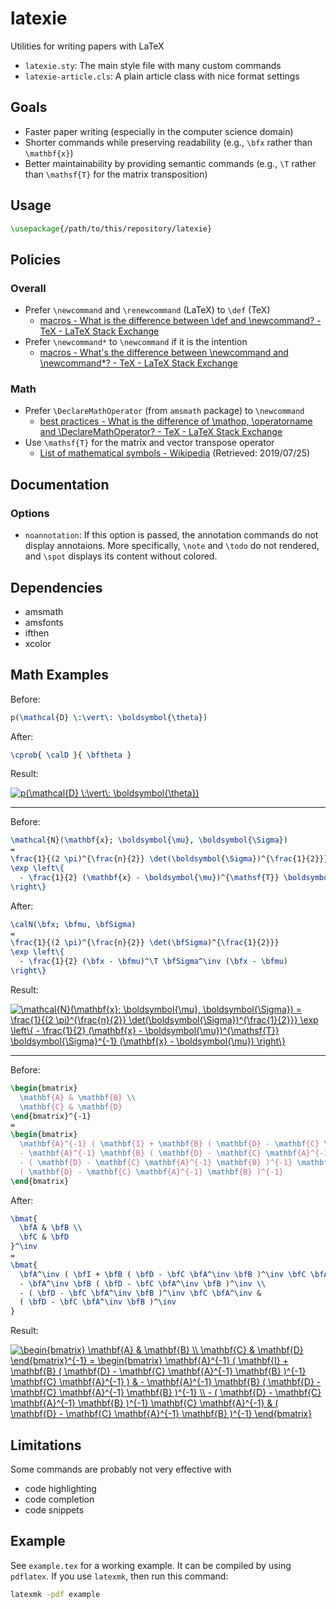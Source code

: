 # latexie

Utilities for writing papers with LaTeX

- `latexie.sty`: The main style file with many custom commands
- `latexie-article.cls`: A plain article class with nice format settings

## Goals

- Faster paper writing (especially in the computer science domain)
- Shorter commands while preserving readability (e.g., `\bfx` rather than `\mathbf{x}`)
- Better maintainability by providing semantic commands (e.g., `\T` rather than `\mathsf{T}` for the matrix transposition)

## Usage

```latex
\usepackage{/path/to/this/repository/latexie}
```

## Policies

### Overall

- Prefer `\newcommand` and `\renewcommand` (LaTeX) to `\def` (TeX)
  - [macros - What is the difference between \def and \newcommand? - TeX - LaTeX Stack Exchange](https://tex.stackexchange.com/questions/655/what-is-the-difference-between-def-and-newcommand)
- Prefer `\newcommand*` to `\newcommand` if it is the intention
  - [macros - What's the difference between \newcommand and \newcommand*? - TeX - LaTeX Stack Exchange](https://tex.stackexchange.com/questions/1050/whats-the-difference-between-newcommand-and-newcommand)

### Math

- Prefer `\DeclareMathOperator` (from `amsmath` package) to `\newcommand`
  - [best practices - What is the difference of \mathop, \operatorname and \DeclareMathOperator? - TeX - LaTeX Stack Exchange](https://tex.stackexchange.com/questions/84302/what-is-the-difference-of-mathop-operatorname-and-declaremathoperator)
- Use `\mathsf{T}` for the matrix and vector transpose operator
  - [List of mathematical symbols - Wikipedia](https://en.wikipedia.org/wiki/List_of_mathematical_symbols) (Retrieved: 2019/07/25)

## Documentation

### Options

- `noannotation`: If this option is passed, the annotation commands do not display annotaions. More specifically, `\note` and `\todo` do not rendered, and `\spot` displays its content without colored.

## Dependencies

- amsmath
- amsfonts
- ifthen
- xcolor

## Math Examples

Before:
```latex
p(\mathcal{D} \:\vert\: \boldsymbol{\theta})
```

After:
```latex
\cprob{ \calD }{ \bftheta }
```

Result:

<a href="https://www.codecogs.com/eqnedit.php?latex=p(\mathcal{D}&space;\:\vert\:&space;\boldsymbol{\theta})" target="_blank"><img src="https://latex.codecogs.com/svg.latex?p(\mathcal{D}&space;\:\vert\:&space;\boldsymbol{\theta})" title="p(\mathcal{D} \:\vert\: \boldsymbol{\theta})" /></a>

----

Before:
```latex
\mathcal{N}(\mathbf{x}; \boldsymbol{\mu}, \boldsymbol{\Sigma})
=
\frac{1}{(2 \pi)^{\frac{n}{2}} \det(\boldsymbol{\Sigma})^{\frac{1}{2}}}
\exp \left\{
  - \frac{1}{2} (\mathbf{x} - \boldsymbol{\mu})^{\mathsf{T}} \boldsymbol{\Sigma}^{-1} (\mathbf{x} - \boldsymbol{\mu})
\right\}
```

After:
```latex
\calN(\bfx; \bfmu, \bfSigma)
=
\frac{1}{(2 \pi)^{\frac{n}{2}} \det(\bfSigma)^{\frac{1}{2}}}
\exp \left\{
  - \frac{1}{2} (\bfx - \bfmu)^\T \bfSigma^\inv (\bfx - \bfmu)
\right\}
```

Result:

<a href="https://www.codecogs.com/eqnedit.php?latex=\mathcal{N}(\mathbf{x};&space;\boldsymbol{\mu},&space;\boldsymbol{\Sigma})&space;=&space;\frac{1}{(2&space;\pi)^{\frac{n}{2}}&space;\det(\boldsymbol{\Sigma})^{\frac{1}{2}}}&space;\exp&space;\left\{&space;-&space;\frac{1}{2}&space;(\mathbf{x}&space;-&space;\boldsymbol{\mu})^{\mathsf{T}}&space;\boldsymbol{\Sigma}^{-1}&space;(\mathbf{x}&space;-&space;\boldsymbol{\mu})&space;\right\}" target="_blank"><img src="https://latex.codecogs.com/svg.latex?\mathcal{N}(\mathbf{x};&space;\boldsymbol{\mu},&space;\boldsymbol{\Sigma})&space;=&space;\frac{1}{(2&space;\pi)^{\frac{n}{2}}&space;\det(\boldsymbol{\Sigma})^{\frac{1}{2}}}&space;\exp&space;\left\{&space;-&space;\frac{1}{2}&space;(\mathbf{x}&space;-&space;\boldsymbol{\mu})^{\mathsf{T}}&space;\boldsymbol{\Sigma}^{-1}&space;(\mathbf{x}&space;-&space;\boldsymbol{\mu})&space;\right\}" title="\mathcal{N}(\mathbf{x}; \boldsymbol{\mu}, \boldsymbol{\Sigma}) = \frac{1}{(2 \pi)^{\frac{n}{2}} \det(\boldsymbol{\Sigma})^{\frac{1}{2}}} \exp \left\{ - \frac{1}{2} (\mathbf{x} - \boldsymbol{\mu})^{\mathsf{T}} \boldsymbol{\Sigma}^{-1} (\mathbf{x} - \boldsymbol{\mu}) \right\}" /></a>

----

Before:
```latex
\begin{bmatrix}
  \mathbf{A} & \mathbf{B} \\
  \mathbf{C} & \mathbf{D}
\end{bmatrix}^{-1}
=
\begin{bmatrix}
  \mathbf{A}^{-1} ( \mathbf{I} + \mathbf{B} ( \mathbf{D} - \mathbf{C} \mathbf{A}^{-1} \mathbf{B} )^{-1} \mathbf{C} \mathbf{A}^{-1} ) &
  - \mathbf{A}^{-1} \mathbf{B} ( \mathbf{D} - \mathbf{C} \mathbf{A}^{-1} \mathbf{B} )^{-1} \\
  - ( \mathbf{D} - \mathbf{C} \mathbf{A}^{-1} \mathbf{B} )^{-1} \mathbf{C} \mathbf{A}^{-1} &
  ( \mathbf{D} - \mathbf{C} \mathbf{A}^{-1} \mathbf{B} )^{-1}
\end{bmatrix}
```

After:
```latex
\bmat{
  \bfA & \bfB \\
  \bfC & \bfD
}^\inv
=
\bmat{
  \bfA^\inv ( \bfI + \bfB ( \bfD - \bfC \bfA^\inv \bfB )^\inv \bfC \bfA^\inv ) &
  - \bfA^\inv \bfB ( \bfD - \bfC \bfA^\inv \bfB )^\inv \\
  - ( \bfD - \bfC \bfA^\inv \bfB )^\inv \bfC \bfA^\inv &
  ( \bfD - \bfC \bfA^\inv \bfB )^\inv
}
```

Result:

<a href="https://www.codecogs.com/eqnedit.php?latex=\begin{bmatrix}&space;\mathbf{A}&space;&&space;\mathbf{B}&space;\\&space;\mathbf{C}&space;&&space;\mathbf{D}&space;\end{bmatrix}^{-1}&space;=&space;\begin{bmatrix}&space;\mathbf{A}^{-1}&space;(&space;\mathbf{I}&space;&plus;&space;\mathbf{B}&space;(&space;\mathbf{D}&space;-&space;\mathbf{C}&space;\mathbf{A}^{-1}&space;\mathbf{B}&space;)^{-1}&space;\mathbf{C}&space;\mathbf{A}^{-1}&space;)&space;&&space;-&space;\mathbf{A}^{-1}&space;\mathbf{B}&space;(&space;\mathbf{D}&space;-&space;\mathbf{C}&space;\mathbf{A}^{-1}&space;\mathbf{B}&space;)^{-1}&space;\\&space;-&space;(&space;\mathbf{D}&space;-&space;\mathbf{C}&space;\mathbf{A}^{-1}&space;\mathbf{B}&space;)^{-1}&space;\mathbf{C}&space;\mathbf{A}^{-1}&space;&&space;(&space;\mathbf{D}&space;-&space;\mathbf{C}&space;\mathbf{A}^{-1}&space;\mathbf{B}&space;)^{-1}&space;\end{bmatrix}" target="_blank"><img src="https://latex.codecogs.com/svg.latex?\begin{bmatrix}&space;\mathbf{A}&space;&&space;\mathbf{B}&space;\\&space;\mathbf{C}&space;&&space;\mathbf{D}&space;\end{bmatrix}^{-1}&space;=&space;\begin{bmatrix}&space;\mathbf{A}^{-1}&space;(&space;\mathbf{I}&space;&plus;&space;\mathbf{B}&space;(&space;\mathbf{D}&space;-&space;\mathbf{C}&space;\mathbf{A}^{-1}&space;\mathbf{B}&space;)^{-1}&space;\mathbf{C}&space;\mathbf{A}^{-1}&space;)&space;&&space;-&space;\mathbf{A}^{-1}&space;\mathbf{B}&space;(&space;\mathbf{D}&space;-&space;\mathbf{C}&space;\mathbf{A}^{-1}&space;\mathbf{B}&space;)^{-1}&space;\\&space;-&space;(&space;\mathbf{D}&space;-&space;\mathbf{C}&space;\mathbf{A}^{-1}&space;\mathbf{B}&space;)^{-1}&space;\mathbf{C}&space;\mathbf{A}^{-1}&space;&&space;(&space;\mathbf{D}&space;-&space;\mathbf{C}&space;\mathbf{A}^{-1}&space;\mathbf{B}&space;)^{-1}&space;\end{bmatrix}" title="\begin{bmatrix} \mathbf{A} & \mathbf{B} \\ \mathbf{C} & \mathbf{D} \end{bmatrix}^{-1} = \begin{bmatrix} \mathbf{A}^{-1} ( \mathbf{I} + \mathbf{B} ( \mathbf{D} - \mathbf{C} \mathbf{A}^{-1} \mathbf{B} )^{-1} \mathbf{C} \mathbf{A}^{-1} ) & - \mathbf{A}^{-1} \mathbf{B} ( \mathbf{D} - \mathbf{C} \mathbf{A}^{-1} \mathbf{B} )^{-1} \\ - ( \mathbf{D} - \mathbf{C} \mathbf{A}^{-1} \mathbf{B} )^{-1} \mathbf{C} \mathbf{A}^{-1} & ( \mathbf{D} - \mathbf{C} \mathbf{A}^{-1} \mathbf{B} )^{-1} \end{bmatrix}" /></a>

## Limitations

Some commands are probably not very effective with
- code highlighting
- code completion
- code snippets

## Example

See `example.tex` for a working example. It can be compiled by using `pdflatex`. If you use `latexmk`, then run this command:
```sh
latexmk -pdf example
```

